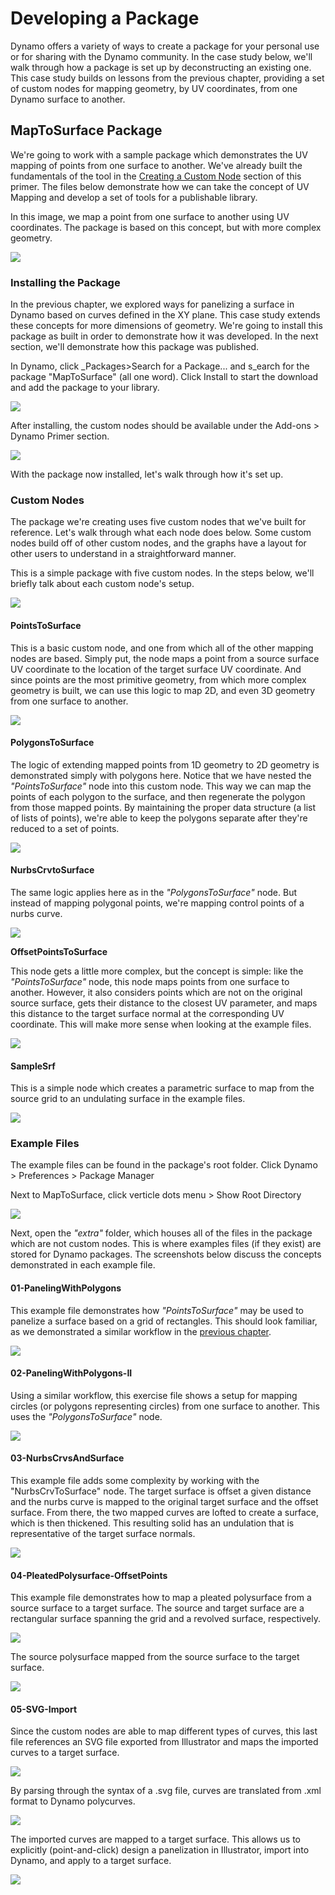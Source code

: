 # Developing a Package

Dynamo offers a variety of ways to create a package for your personal use or for sharing with the Dynamo community. In the case study below, we'll walk through how a package is set up by deconstructing an existing one. This case study builds on lessons from the previous chapter, providing a set of custom nodes for mapping geometry, by UV coordinates, from one Dynamo surface to another.

## MapToSurface Package

We're going to work with a sample package which demonstrates the UV mapping of points from one surface to another. We've already built the fundamentals of the tool in the [Creating a Custom Node](../6-1\_custom-nodes/2-creating.md) section of this primer. The files below demonstrate how we can take the concept of UV Mapping and develop a set of tools for a publishable library.

In this image, we map a point from one surface to another using UV coordinates. The package is based on this concept, but with more complex geometry.

![](../images/6-2/3/uvMap.jpg)

### Installing the Package

In the previous chapter, we explored ways for panelizing a surface in Dynamo based on curves defined in the XY plane. This case study extends these concepts for more dimensions of geometry. We're going to install this package as built in order to demonstrate how it was developed. In the next section, we'll demonstrate how this package was published.

In Dynamo, click \_Packages>Search for a Package... and s\_earch for the package "MapToSurface" (all one word). Click Install to start the download and add the package to your library.

![](../images/6-2/3/developpackage-installpackage01.jpg)

After installing, the custom nodes should be available under the Add-ons > Dynamo Primer section.

![](<../images/6-2/3/develop package - install package 02 (1) (2) (2).jpg>)

With the package now installed, let's walk through how it's set up.

### Custom Nodes

The package we're creating uses five custom nodes that we've built for reference. Let's walk through what each node does below. Some custom nodes build off of other custom nodes, and the graphs have a layout for other users to understand in a straightforward manner.

This is a simple package with five custom nodes. In the steps below, we'll briefly talk about each custom node's setup.

![](<../images/6-2/3/develop package - custom nodes 01 (1) (1) (1).jpg>)

#### **PointsToSurface**

This is a basic custom node, and one from which all of the other mapping nodes are based. Simply put, the node maps a point from a source surface UV coordinate to the location of the target surface UV coordinate. And since points are the most primitive geometry, from which more complex geometry is built, we can use this logic to map 2D, and even 3D geometry from one surface to another.

![](../images/6-2/3/developpackage-pointToSurface.jpg)

#### **PolygonsToSurface**

The logic of extending mapped points from 1D geometry to 2D geometry is demonstrated simply with polygons here. Notice that we have nested the _"PointsToSurface"_ node into this custom node. This way we can map the points of each polygon to the surface, and then regenerate the polygon from those mapped points. By maintaining the proper data structure (a list of lists of points), we're able to keep the polygons separate after they're reduced to a set of points.

![](../images/6-2/3/developpackage-polygonsToSurface.jpg)

#### **NurbsCrvtoSurface**

The same logic applies here as in the _"PolygonsToSurface"_ node. But instead of mapping polygonal points, we're mapping control points of a nurbs curve.

![](../images/6-2/3/developpackage-nurbsCrvtoSurface.jpg)

**OffsetPointsToSurface**

This node gets a little more complex, but the concept is simple: like the _"PointsToSurface"_ node, this node maps points from one surface to another. However, it also considers points which are not on the original source surface, gets their distance to the closest UV parameter, and maps this distance to the target surface normal at the corresponding UV coordinate. This will make more sense when looking at the example files.

![](../images/6-2/3/developpackage-OffsetPointsToSurface.jpg)

#### **SampleSrf**

This is a simple node which creates a parametric surface to map from the source grid to an undulating surface in the example files.

![](../images/6-2/3/developpackage-sampleSrf.jpg)

### Example Files

The example files can be found in the package's root folder. Click Dynamo > Preferences > Package Manager

Next to MapToSurface, click verticle dots menu > Show Root Directory

![](../images/6-2/3/developpackage-examplefiles01.jpg)

Next, open the _"extra"_ folder, which houses all of the files in the package which are not custom nodes. This is where examples files (if they exist) are stored for Dynamo packages. The screenshots below discuss the concepts demonstrated in each example file.

#### **01-PanelingWithPolygons**

This example file demonstrates how _"PointsToSurface"_ may be used to panelize a surface based on a grid of rectangles. This should look familiar, as we demonstrated a similar workflow in the [previous chapter](../6-1\_custom-nodes/2-creating.md).

![](../images/6-2/3/developpackage-samplefile01.jpg)

#### **02-PanelingWithPolygons-II**

Using a similar workflow, this exercise file shows a setup for mapping circles (or polygons representing circles) from one surface to another. This uses the _"PolygonsToSurface"_ node.

![](../images/6-2/3/developpackage-samplefile02.jpg)

#### **03-NurbsCrvsAndSurface**

This example file adds some complexity by working with the "NurbsCrvToSurface" node. The target surface is offset a given distance and the nurbs curve is mapped to the original target surface and the offset surface. From there, the two mapped curves are lofted to create a surface, which is then thickened. This resulting solid has an undulation that is representative of the target surface normals.

![](../images/6-2/3/developpackage-samplefile03.jpg)

#### **04-PleatedPolysurface-OffsetPoints**

This example file demonstrates how to map a pleated polysurface from a source surface to a target surface. The source and target surface are a rectangular surface spanning the grid and a revolved surface, respectively.

![](../images/6-2/3/developpackage-samplefile04a.jpg)

The source polysurface mapped from the source surface to the target surface.

![](../images/6-2/3/developpackage-samplefile04b.jpg)

#### **05-SVG-Import**

Since the custom nodes are able to map different types of curves, this last file references an SVG file exported from Illustrator and maps the imported curves to a target surface.

![](../images/6-2/3/developpackage-samplefile05a.jpg)

By parsing through the syntax of a .svg file, curves are translated from .xml format to Dynamo polycurves.

![](../images/6-2/3/developpackage-samplefile05b.jpg)

The imported curves are mapped to a target surface. This allows us to explicitly (point-and-click) design a panelization in Illustrator, import into Dynamo, and apply to a target surface.

![](../images/6-2/3/developpackage-samplefile05c.jpg)
